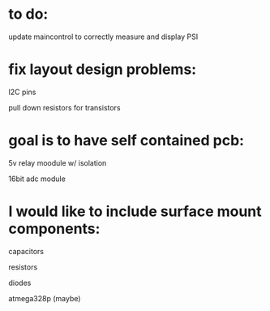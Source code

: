 # to do:

update maincontrol to correctly measure and display PSI

# fix layout design problems:

   I2C pins
   
  pull down resistors for transistors
  

# goal is to have self contained pcb:

  5v relay moodule w/ isolation
  
  16bit adc module 

# I would like to include surface mount components:

  capacitors
  
  resistors
  
  diodes
  
  atmega328p (maybe)
  
  
